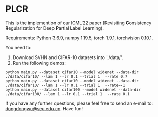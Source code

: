 # PLCR

This is the implemention of our ICML'22 paper (Revisiting **C**onsistency **R**egularization for Deep **P**artial **L**abel Learning).

Requirements: 
Python 3.6.9, 
numpy 1.19.5, 
torch 1.9.1,
torchvision 0.10.1.

You need to:
1. Download SVHN and CIFAR-10 datasets into './data/'.
2. Run the following demos:
```
python main.py --dataset cifar10 --model widenet --data-dir ./data/cifar10/ --lam 1 --lr 0.1 --trial 1  --rate 0.7
python main.py --dataset cifar10 --model widenet --data-dir ./data/cifar10/ --lam 1 --lr 0.1 --trial 1  --rate=-1
python main.py --dataset cifar100 --model widenet --data-dir ./data/cifar100/ --lam 1 --lr 0.1 --trial 1  --rate 0.1
```

If you have any further questions, please feel free to send an e-mail to: dongdongwu@seu.edu.cn. Have fun!
